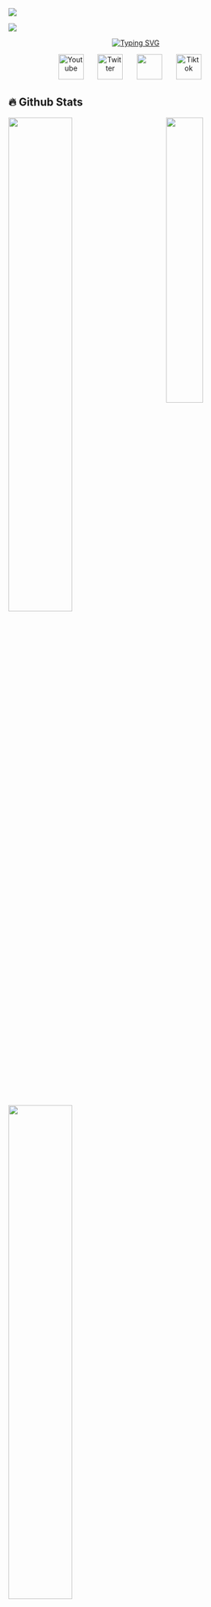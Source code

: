[![](https://visitcountpro.netlify.app/api?id=0x03Nyenyee&label=Views%20%E0%B4%A6%E0%B5%8D%E0%B4%A6%E0%B4%BF(%CB%B5%20%E2%80%A2%CC%80%20%E1%B4%97%20-%20%CB%B5%20)%20%E2%9C%A7&color=9&icon=7&pretty=true)](https://visitcount.itsvg.in)

![](https://nyenyeeits.me/images/gh/plank3.png)

<div align="center" bis_skin_checked="1">
      <a href="https://git.io/typing-svg"><img src="https://readme-typing-svg.demolab.com?font=Reem+Kufi+Fun&duration=3000&pause=100&color=9AF7E4&background=02060500&center=true&vCenter=true&width=435&lines=Hallo+I'am+Nyenyee+%E2%9C%8C%EF%B8%8E%EF%B8%8E;Bukan+Siapa-siapa;Hanya+Orang+Biasa+Tapi+Luar+Biasa;Mabar+Yuk+Contact+Di+Bawah" alt="Typing SVG" /></a>
</div>

<p align="center">
  <a href="https://www.youtube.com/"><img width="50px" alt="Youtube" title="Youtube" src="https://nyenyeeits.me/images/gh/yt1.png"/></a>
  &#8287;&#8287;&#8287;&#8287;&#8287;
  <a href="https://twitter.com/"><img width="50px" alt="Twitter" title="Twitter" src="https://user-images.githubusercontent.com/74038190/235294011-b8074c31-9097-4a65-a594-4151b58743a8.gif"/></a>
  &#8287;&#8287;&#8287;&#8287;&#8287;
  <a href="https://discord.gg/" alt="Join our community"><img width="50px" src="https://user-images.githubusercontent.com/74038190/235294015-47144047-25ab-417c-af1b-6746820a20ff.gif"/></a>
  &#8287;&#8287;&#8287;&#8287;&#8287;
  <a href="https://tiktok.com/"><img width="50px" alt="Tiktok" title="Follow Tiktok" src="https://user-images.githubusercontent.com/74038190/235294006-04e22871-2943-4626-9a99-e1d416cbda26.gif"/></a>
  &#8287;&#8287;&#8287;&#8287;&#8287;
</p>

  ## 🔥 Github Stats

<img align="right" width="38%" src="https://nyenyeeits.me/images/gh/tatsumaki2.png"/>

  <a href="https://github.com/0x03Nyenyee"><img width="50%" src="https://github-readme-stats.vercel.app/api?username=0x03Nyenyee&theme=tokyonight&title_color=ff3068?"></a>
  <a href="https://github.com/0x03Nyenyee"><img width="50%" src="http://github-readme-streak-stats.herokuapp.com/?user=0x03Nyenyee&theme=blueberry&date_format=M%20j%5B%2C%20Y%5D&ring=ff3068&fire=ff3068&sideNums=ff3068"></a>

  ## 📘 My top open source projects

<p align="left">
  <a href="https://github.com/0x03Nyenyee/Indexing-api-"><img width="25%" src="https://denvercoder1-github-readme-stats.vercel.app/api/pin?username=0x03Nyenyee&repo=Indexing-api-&theme=aura&bg_color=1F222E&title_color=F85D7F&icon_color=F8D866&hide_border=true&show_icons=false" alt="custom-icon-badges"></a>
  <a href="https://github.com/0x03Nyenyee/Hidden-shell"><img width="25%" src="https://denvercoder1-github-readme-stats.vercel.app/api/pin?username=0x03Nyenyee&repo=Hidden-shell&theme=aura&bg_color=1F222E&title_color=F85D7F&icon_color=F8D866&hide_border=true&show_icons=false" alt="custom-icon-badges"></a>
</p>

<br clear="both">

  ## <img align="left" width="32px" src="https://user-images.githubusercontent.com/74038190/238200838-76036311-c8ea-4247-8bf8-a7077623036c.gif"/> ദ്ദി(ᵔᗜᵔ) Thank For Reading
  
###

<div align="center">
  <img height="300" src="https://user-images.githubusercontent.com/74038190/212284119-fbfd994d-8c2a-4a07-a75f-84e513833c1c.gif"  />
</div>

###
